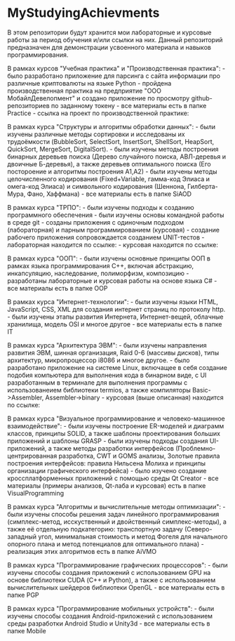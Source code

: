 # MyStudyingAchievments

В этом репозитории будут хранится мои лабораторные и курсовые работы
за период обучения и/или ссылки на них. Данный репозиторий предназначен 
для демонстрации усвоенного материала и навыков программирования.

В рамках курсов "Учебная практика" и "Производственная практика":
	- было разработано приложение для парсинга с сайта информации 
про различные криптовалюты на языке Python
	- пройдена производственная практика на предприятие "ООО 
МобайлДевелопмент" и создано приложение по просмотру github-репозиториев
по заданному токену
	- все материалы есть в папке Practice
	- ссылка на проект по производственной практике:

В рамках курса "Структуры и алгоритмы обработки данных":
	- были изучены различные методы сортировки и исследованы их
трудоёмкости (BubbleSort, SelectSort, InsertSort, ShellSort, HeapSort,
QuickSort, MergeSort, DigitalSort).
	- были изучены методы построения бинарных деревьев поиска
(Дерево случайного поиска, АВЛ-деревья и двоичные Б-деревья), 
а также деревьев оптимального поиска (Его постороение 
и алгоритмы построения А1,А2)
	- были изучены методы целочисленного кодирования 
(Fixed+Variable, гамма-код Элиаса и омега-код Элиаса) и
символьного кодирования (Шеннона, Гилберта-Мура, Фано, Хаффмана)
	- все материалы есть в папке SiAOD

В рамках курса "ТРПО":
	- были изучены подходы к созданию программного обеспечения
	- были изучены основы командной работы в среде git
	- созданы приложения с одиночным подходом (лабораторная) 
и парным программированием (курсовая)
	- создание рабочего приложения сопровождается созданием UNIT-тестов
	- лабораторная находится по ссылке:
	- курсовая находится по ссылке:

В рамках курса "ООП":
	- были изучены основные принципы ООП в рамках языка программирования
C++, включая абстракцию, инкапсуляцию, наследование, полиморфизм, композицию
	- разработаны лабораторные и курсовая работы на основе языка C#
	- все материалы есть в папке OOP

В рамках курса "Интернет-технологии":
	- были изучены языки HTML, JavaScript, CSS, XML для создания 
интернет страниц по протоколу http.
	- были изучены этапы развития Интернета, Интернет-вещей, облачные 
хранилища, модель OSI и многое другое
	- все материалы есть в папке IT

В рамках курса "Архитектура ЭВМ":
	- были изучены направления развития ЭВМ, шинная организация, Raid 0-6
(массивы дисков), типы архитектур, микропроцессор i8086 и многое другое.
	- было разработано приложение на системе Linux, включащее в себя
создание подобия компьютера для выполнения кода в бинарном виде,
c UI разработанным в терминале для выполнения программы с использованеием
библиотеки termios, а также компиляторы Basic->Assembler, Assembler->binary
	- курсовая (выше описанная) находится по ссылке:

В рамках курса "Визуальное программирование и человеко-машинное взаимодействие":
	- были изучены построение ER-моделей и диаграмм классов, принципы SOLID,
а также шаблоны проектирования больших приложений и шаблоны GRASP
	- были изучены подходы создания UI-приложений, а также методы разработки
интерфейсов (Проблемно-центрированная разработка, CWT и GOMS анализы, Золотые 
правила построения интерфейсов: правила Нильсена Молиха и принципы организации 
графического интерфейса)
	- было изучено создание кроссплатформенных приложений с помощью среды
Qt Creator
	- все материалы (примеры анализов, Qt-лаба и курсовая) есть в папке
VisualProgramming

В рамках курса "Алгоритмы и вычислительные методы оптимизации":
	- были изучены способы решения задач линейного программирования
(симплекс-метод, исскуственный и двойственный симплекс-методы), а также
её отдельную подкатегорию: транспортную задачу (Северо-западный угол,
минимальная стоимость и метод Фогеля для начального опорного плана и
метод потенциалов для оптимального плана)
	- реализация этих алгоритмов есть в папке AiVMO

В рамках курса "Программирование графических процессоров":
	- были изучены способы создания приложений с использованием GPU на основе
библиотеки CUDA (С++ и Python), а также с использованием вычислительных шейдеров
библиотеки OpenGL
	- все материалы есть в папке PGP

В рамках курса "Программирование мобильных устройств":
	- были изучены способы создания Android-приложений с использованием
среды разработки Android Studio и Unity3d
	- все материалы есть в папке Mobile